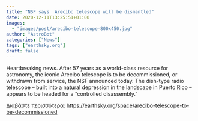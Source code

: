 ```yaml
---
title: "NSF says  Arecibo telescope will be dismantled"
date: 2020-12-11T13:25:51+01:00
images:
  - "images/post/arecibo-telescope-800x450.jpg"
author: "AstroBot"
categories: ["News"]
tags: ["earthsky.org"]
draft: false
---
```


Heartbreaking news. After 57 years as a world-class resource for astronomy, the iconic Arecibo telescope is to be decommissioned, or withdrawn from service, the NSF announced today. The dish-type radio telescope – built into a natural depression in the landscape in Puerto Rico – appears to be headed for a “controlled disassembly.”

Διαβάστε περισσότερα: https://earthsky.org/space/arecibo-telescope-to-be-decommissioned
